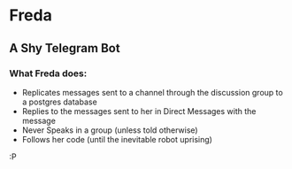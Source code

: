 # Freda
## A Shy Telegram Bot

### What Freda does:

* Replicates messages sent to a channel through the discussion group to a postgres database
* Replies to the messages sent to her in Direct Messages with the message
* Never Speaks in a group (unless told otherwise)
* Follows her code (until the inevitable robot uprising)

:P
